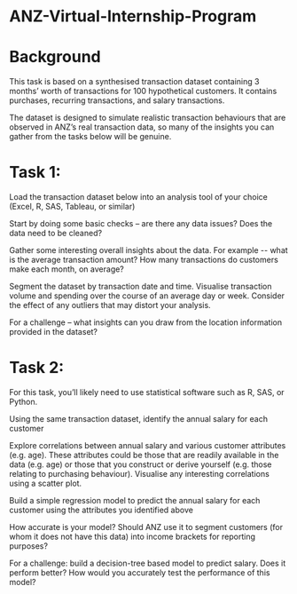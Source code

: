 # ANZ-Virtual-Internship-Program

# Background  

This task is based on a synthesised transaction dataset containing 3 months’ worth of transactions for 100 hypothetical customers. It contains purchases, recurring transactions, and salary transactions.  

The dataset is designed to simulate realistic transaction behaviours that are observed in ANZ’s real transaction data, so many of the insights you can gather from the tasks below will be genuine.  

# Task 1: 

Load the transaction dataset below into an analysis tool of your choice (Excel, R, SAS, Tableau, or similar)  

Start by doing some basic checks – are there any data issues? Does the data need to be cleaned?  

Gather some interesting overall insights about the data. For example -- what is the average transaction amount? How many transactions do customers make each month, on average?

Segment the dataset by transaction date and time. Visualise transaction volume and spending over the course of an average day or week. Consider the effect of any outliers that may distort your analysis.  

For a challenge – what insights can you draw from the location information provided in the dataset?  

# Task 2:

For this task, you’ll likely need to use statistical software such as R, SAS, or Python.

Using the same transaction dataset, identify the annual salary for each customer 

Explore correlations between annual salary and various customer attributes (e.g. age). These attributes could be those that are readily available in the data (e.g. age) or those that you construct or derive yourself (e.g. those relating to purchasing behaviour). Visualise any interesting correlations using a scatter plot. 

Build a simple regression model to predict the annual salary for each customer using the attributes you identified above 

How accurate is your model? Should ANZ use it to segment customers (for whom it does not have this data) into income brackets for reporting purposes? 

For a challenge: build a decision-tree based model to predict salary. Does it perform better? How would you accurately test the performance of this model?
